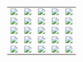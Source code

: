 <table>
  <tr>
    <td>
      <a href="http://infinitysasha.altervista.org/minesweeper/index.php?x=1&y=1&action=move">
        <img src="http://infinitysasha.altervista.org/minesweeper/index.php?x=1&y=1&action=view">
      </a>
    </td>
    <td>
      <a href="http://infinitysasha.altervista.org/minesweeper/index.php?x=2&y=1&action=move">
        <img src="http://infinitysasha.altervista.org/minesweeper/index.php?x=2&y=1&action=view">
      </a>
    </td>
    <td>
      <a href="http://infinitysasha.altervista.org/minesweeper/index.php?x=3&y=1&action=move">
        <img src="http://infinitysasha.altervista.org/minesweeper/index.php?x=3&y=1&action=view">
      </a>
    </td>
    <td>
      <a href="http://infinitysasha.altervista.org/minesweeper/index.php?x=4&y=1&action=move">
        <img src="http://infinitysasha.altervista.org/minesweeper/index.php?x=4&y=1&action=view">
      </a>
    </td>
    <td>
      <a href="http://infinitysasha.altervista.org/minesweeper/index.php?x=5&y=1&action=move">
        <img src="http://infinitysasha.altervista.org/minesweeper/index.php?x=5&y=1&action=view">
      </a>
    </td>
  </tr>
  <tr>
    <td>
      <a href="http://infinitysasha.altervista.org/minesweeper/index.php?x=1&y=2&action=move">
        <img src="http://infinitysasha.altervista.org/minesweeper/index.php?x=1&y=2&action=view">
      </a>
    </td>
    <td>
      <a href="http://infinitysasha.altervista.org/minesweeper/index.php?x=2&y=2&action=move">
        <img src="http://infinitysasha.altervista.org/minesweeper/index.php?x=2&y=2&action=view">
      </a>
    </td>
    <td>
      <a href="http://infinitysasha.altervista.org/minesweeper/index.php?x=3&y=2&action=move">
        <img src="http://infinitysasha.altervista.org/minesweeper/index.php?x=3&y=2&action=view">
      </a>
    </td>
    <td>
      <a href="http://infinitysasha.altervista.org/minesweeper/index.php?x=4&y=2&action=move">
        <img src="http://infinitysasha.altervista.org/minesweeper/index.php?x=4&y=2&action=view">
      </a>
    </td>
    <td>
      <a href="http://infinitysasha.altervista.org/minesweeper/index.php?x=5&y=2&action=move">
        <img src="http://infinitysasha.altervista.org/minesweeper/index.php?x=5&y=2&action=view">
      </a>
    </td>
  </tr>
  <tr>
    <td>
      <a href="http://infinitysasha.altervista.org/minesweeper/index.php?x=1&y=3&action=move">
        <img src="http://infinitysasha.altervista.org/minesweeper/index.php?x=1&y=3&action=view">
      </a>
    </td>
    <td>
      <a href="http://infinitysasha.altervista.org/minesweeper/index.php?x=2&y=3&action=move">
        <img src="http://infinitysasha.altervista.org/minesweeper/index.php?x=2&y=3&action=view">
      </a>
    </td>
    <td>
      <a href="http://infinitysasha.altervista.org/minesweeper/index.php?x=3&y=3&action=move">
        <img src="http://infinitysasha.altervista.org/minesweeper/index.php?x=3&y=3&action=view">
      </a>
    </td>
    <td>
      <a href="http://infinitysasha.altervista.org/minesweeper/index.php?x=4&y=3&action=move">
        <img src="http://infinitysasha.altervista.org/minesweeper/index.php?x=4&y=3&action=view">
      </a>
    </td>
    <td>
      <a href="http://infinitysasha.altervista.org/minesweeper/index.php?x=5&y=3&action=move">
        <img src="http://infinitysasha.altervista.org/minesweeper/index.php?x=5&y=3&action=view">
      </a>
    </td>
  </tr>
  <tr>
    <td>
      <a href="http://infinitysasha.altervista.org/minesweeper/index.php?x=1&y=4&action=move">
        <img src="http://infinitysasha.altervista.org/minesweeper/index.php?x=1&y=4&action=view">
      </a>
    </td>
    <td>
      <a href="http://infinitysasha.altervista.org/minesweeper/index.php?x=2&y=4&action=move">
        <img src="http://infinitysasha.altervista.org/minesweeper/index.php?x=2&y=4&action=view">
      </a>
    </td>
    <td>
      <a href="http://infinitysasha.altervista.org/minesweeper/index.php?x=3&y=4&action=move">
        <img src="http://infinitysasha.altervista.org/minesweeper/index.php?x=3&y=4&action=view">
      </a>
    </td>
    <td>
      <a href="http://infinitysasha.altervista.org/minesweeper/index.php?x=4&y=4&action=move">
        <img src="http://infinitysasha.altervista.org/minesweeper/index.php?x=4&y=4&action=view">
      </a>
    </td>
    <td>
      <a href="http://infinitysasha.altervista.org/minesweeper/index.php?x=5&y=4&action=move">
        <img src="http://infinitysasha.altervista.org/minesweeper/index.php?x=5&y=4&action=view">
      </a>
    </td>
  </tr>
  <tr>
    <td>
      <a href="http://infinitysasha.altervista.org/minesweeper/index.php?x=1&y=5&action=move">
        <img src="http://infinitysasha.altervista.org/minesweeper/index.php?x=1&y=5&action=view">
      </a>
    </td>
    <td>
      <a href="http://infinitysasha.altervista.org/minesweeper/index.php?x=2&y=5&action=move">
        <img src="http://infinitysasha.altervista.org/minesweeper/index.php?x=2&y=5&action=view">
      </a>
    </td>
    <td>
      <a href="http://infinitysasha.altervista.org/minesweeper/index.php?x=3&y=5&action=move">
        <img src="http://infinitysasha.altervista.org/minesweeper/index.php?x=3&y=5&action=view">
      </a>
    </td>
    <td>
      <a href="http://infinitysasha.altervista.org/minesweeper/index.php?x=4&y=5&action=move">
        <img src="http://infinitysasha.altervista.org/minesweeper/index.php?x=4&y=5&action=view">
      </a>
    </td>
    <td>
      <a href="http://infinitysasha.altervista.org/minesweeper/index.php?x=5&y=5&action=move">
        <img src="http://infinitysasha.altervista.org/minesweeper/index.php?x=5&y=5&action=view">
      </a>
    </td>
  </tr>
</table>
